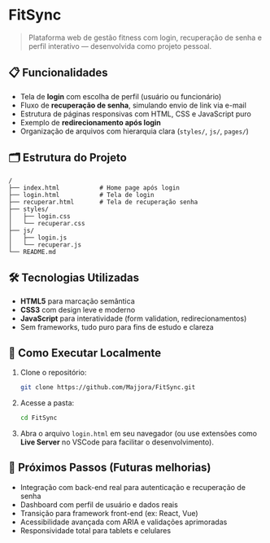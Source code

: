 # FitSync

> Plataforma web de gestão fitness com login, recuperação de senha e perfil interativo — desenvolvida como projeto pessoal.

## 📋 Funcionalidades

- Tela de **login** com escolha de perfil (usuário ou funcionário)
- Fluxo de **recuperação de senha**, simulando envio de link via e-mail
- Estrutura de páginas responsivas com HTML, CSS e JavaScript puro
- Exemplo de **redirecionamento após login**
- Organização de arquivos com hierarquia clara (`styles/`, `js/`, `pages/`)

## 🗂️ Estrutura do Projeto

```
/
├── index.html           # Home page após login
├── login.html           # Tela de login
├── recuperar.html       # Tela de recuperação senha
├── styles/
│   ├── login.css
│   └── recuperar.css
├── js/
│   ├── login.js
│   └── recuperar.js
└── README.md
```

## 🛠️ Tecnologias Utilizadas

- **HTML5** para marcação semântica
- **CSS3** com design leve e moderno
- **JavaScript** para interatividade (form validation, redirecionamentos)
- Sem frameworks, tudo puro para fins de estudo e clareza

## 🚀 Como Executar Localmente

1. Clone o repositório:
   ```bash
   git clone https://github.com/Majjora/FitSync.git
   ```

2. Acesse a pasta:
   ```bash
   cd FitSync
   ```

3. Abra o arquivo `login.html` em seu navegador (ou use extensões como **Live Server** no VSCode para facilitar o desenvolvimento).

## 🎯 Próximos Passos (Futuras melhorias)

- Integração com back-end real para autenticação e recuperação de senha
- Dashboard com perfil de usuário e dados reais
- Transição para framework front-end (ex: React, Vue)
- Acessibilidade avançada com ARIA e validações aprimoradas
- Responsividade total para tablets e celulares
